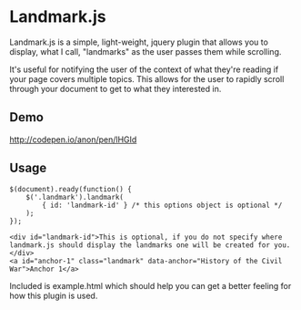 # Landmark.js
Landmark.js is a simple, light-weight, jquery plugin that allows you to display, what I call, "landmarks" as the user passes them while scrolling. 

It's useful for notifying the user of the context of what they're reading if your page covers multiple topics.  This allows for the user to rapidly scroll through your document to get to what they interested in.

## Demo
http://codepen.io/anon/pen/lHGId

## Usage
	$(document).ready(function() {
		$('.landmark').landmark(
			{ id: 'landmark-id' } /* this options object is optional */
		);
	});

	<div id="landmark-id">This is optional, if you do not specify where landmark.js should display the landmarks one will be created for you.</div>
	<a id="anchor-1" class="landmark" data-anchor="History of the Civil War">Anchor 1</a>

Included is example.html which should help you can get a better feeling for how this plugin is used.
